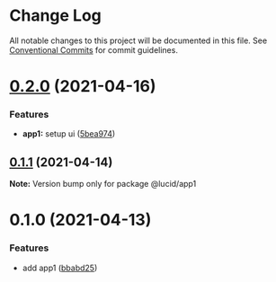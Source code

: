 # Change Log

All notable changes to this project will be documented in this file.
See [Conventional Commits](https://conventionalcommits.org) for commit guidelines.

# [0.2.0](https://github.com/Lucid-Deployment/lucid/compare/@lucid/app1@0.1.1...@lucid/app1@0.2.0) (2021-04-16)


### Features

* **app1:** setup ui ([5bea974](https://github.com/Lucid-Deployment/lucid/commit/5bea974c6a80519f50fa272396d8cb2884336b4a))





## [0.1.1](https://github.com/Lucid-Deployment/lucid/compare/@lucid/app1@0.1.0...@lucid/app1@0.1.1) (2021-04-14)

**Note:** Version bump only for package @lucid/app1





# 0.1.0 (2021-04-13)


### Features

* add app1 ([bbabd25](https://github.com/Lucid-Deployment/lucid/commit/bbabd25e8ce685fa83b003cfb1d26461a700ab8b))
